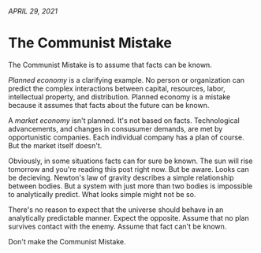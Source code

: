 <!-- header.html, {title: 'The Communist Mistake'} -->

###### APRIL 29, 2021

# The Communist Mistake

The Communist Mistake is to assume that facts can be known.

*Planned economy* is a clarifying example. No person or organization can predict the complex interactions between capital, resources, labor, intellectual property, and distribution. Planned economy is a mistake because it assumes that facts about the future can be known.

A *market economy* isn't planned. It's not based on facts. Technological advancements, and changes in consusumer demands, are met by opportunistic companies. Each individual company has a plan of course. But the market itself doesn't.

Obviously, in some situations facts can for sure be known. The sun will rise tomorrow and you're reading this post right now. But be aware. Looks can be decieving. Newton's law of gravity describes a simple relationship between bodies. But a system with just more than two bodies is impossible to analytically predict. What looks simple might not be so.

There's no reason to expect that the universe should behave in an analytically predictable manner. Expect the opposite. Assume that no plan survives contact with the enemy. Assume that fact can't be known.

Don't make the Communist Mistake. 

<!-- footer.html -->